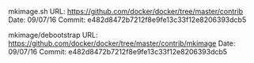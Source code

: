 mkimage.sh
URL: https://github.com/docker/docker/tree/master/contrib
Date: 09/07/16
Commit: e482d8472b7212f8e9fe13c33f12e8206393dcb5

mkimage/debootstrap
URL: https://github.com/docker/docker/tree/master/contrib/mkimage
Date: 09/07/16
Commit: e482d8472b7212f8e9fe13c33f12e8206393dcb5
